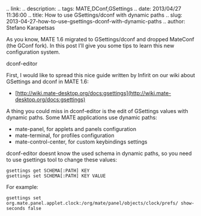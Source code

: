 .. link: 
.. description: 
.. tags: MATE,DConf,GSettings
.. date: 2013/04/27 11:36:00
.. title: How to use GSettings/dconf with dynamic paths
.. slug: 2013-04-27-how-to-use-gsettings-dconf-with-dynamic-paths
.. author: Stefano Karapetsas

As you know, MATE 1.6 migrated to GSettings/dconf and dropped MateConf (the GConf fork). In this post I’ll give you some tips to learn this new configuration system.

dconf-editor

First, I would like to spread this nice guide written by Infirit on our wiki about GSettings and dconf in MATE 1.6:

  * [http://wiki.mate-desktop.org/docs:gsettings](http://wiki.mate-desktop.org/docs:gsettings)

A thing you could miss in dconf-editor is the edit of GSettings values with dynamic paths. Some MATE applications use dynamic paths:

  * mate-panel, for applets and panels configuration
  * mate-terminal, for profiles configuration
  * mate-control-center, for custom keybindings settings

dconf-editor doesnt know the used schema in dynamic paths, so you need to use gsettings tool to change these values:

```
gsettings get SCHEMA[:PATH] KEY
gsettings set SCHEMA[:PATH] KEY VALUE
```

For example:

```
gsettings set org.mate.panel.applet.clock:/org/mate/panel/objects/clock/prefs/ show-seconds false
```
